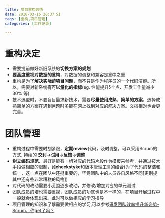 ```yaml
---
title: 项目重构感悟
date: 2018-03-16 20:37:51
tags: [重构,项目管理]
categories: [工作记录]

---
```

# 重构决定
- 需要提前做好新旧系统的**切换方案的规划**
- **要高度重视对数据的重构**，对数据的调整和兼容是重中之重
- 重构是为了**解决实际的项目问题**，而不只是作为程序员的一个代码洁癖。所以，需要对新系统**有可以量化的指标**(eg. 性能提升5个点、开发工作量减少30% 等)
- 技术选型时，不要盲目最求新技术，需要**尽量使用成熟、简单的方案**，选择成熟简单的方案在遇到问题时多能在网上找到对应的解决方案。文档相对也会更完善。

<!-- more -->

# 团队管理

- 重构过程中需要时刻紧跟，**定期review**代码，及时调整。可以采用Scrum的方式, 持续的 **交付->试用->反馈->调整**
- **树立编码规范**、最好是能有一组对应的代码片段作为模板来参考，并通过技术手段做相应的限制，如**checkstyke**和版本管理工具的结合(为了代码的整洁和统一，这一点在团队中还挺重要的，毕竟团队中的人员各自风格不同[更别提其中还有些非常糟糕的风格])
- 对代码的改动需要小范围逐步改动，并修改/增加对应的单元测试
- 团队成员的培也需要重视，团队成员的功底也是不一样的，在项目开展过程中一般就会体现出来。此时可以做相应的学习指导
- 项目管理的知识和了解需要做相应的学习,可以参考[研发团队效率提升新姿势-Scrum，你get了吗？](http://blog.csdn.net/u010862794/article/details/79445935)